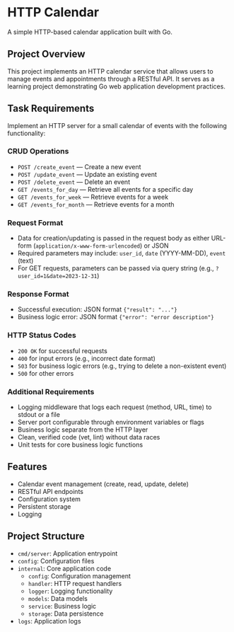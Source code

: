 # HTTP Calendar

A simple HTTP-based calendar application built with Go.

## Project Overview

This project implements an HTTP calendar service that allows users to manage events and appointments through a RESTful API. It serves as a learning project demonstrating Go web application development practices.

## Task Requirements

Implement an HTTP server for a small calendar of events with the following functionality:

### CRUD Operations
- `POST /create_event` — Create a new event
- `POST /update_event` — Update an existing event
- `POST /delete_event` — Delete an event
- `GET /events_for_day` — Retrieve all events for a specific day
- `GET /events_for_week` — Retrieve events for a week
- `GET /events_for_month` — Retrieve events for a month

### Request Format
- Data for creation/updating is passed in the request body as either URL-form (`application/x-www-form-urlencoded`) or JSON
- Required parameters may include: `user_id`, `date` (YYYY-MM-DD), `event` (text)
- For GET requests, parameters can be passed via query string (e.g., `?user_id=1&date=2023-12-31`)

### Response Format
- Successful execution: JSON format `{"result": "..."}`
- Business logic error: JSON format `{"error": "error description"}`

### HTTP Status Codes
- `200 OK` for successful requests
- `400` for input errors (e.g., incorrect date format)
- `503` for business logic errors (e.g., trying to delete a non-existent event)
- `500` for other errors

### Additional Requirements
- Logging middleware that logs each request (method, URL, time) to stdout or a file
- Server port configurable through environment variables or flags
- Business logic separate from the HTTP layer
- Clean, verified code (vet, lint) without data races
- Unit tests for core business logic functions

## Features

- Calendar event management (create, read, update, delete)
- RESTful API endpoints
- Configuration system
- Persistent storage
- Logging

## Project Structure

- `cmd/server`: Application entrypoint
- `config`: Configuration files
- `internal`: Core application code
    - `config`: Configuration management
    - `handler`: HTTP request handlers
    - `logger`: Logging functionality
    - `models`: Data models
    - `service`: Business logic
    - `storage`: Data persistence
- `logs`: Application logs
